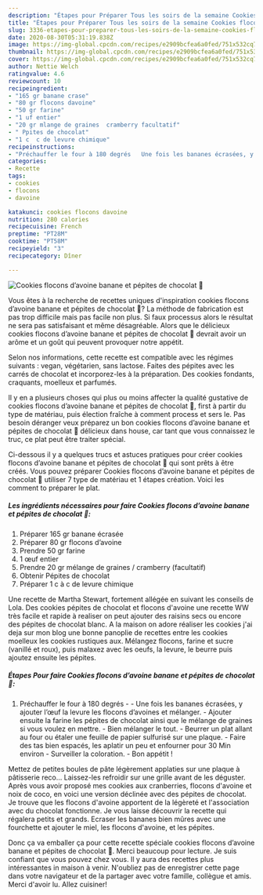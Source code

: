 ```yaml
---
description: "Étapes pour Préparer Tous les soirs de la semaine Cookies flocons d’avoine banane et pépites de chocolat 🍫"
title: "Étapes pour Préparer Tous les soirs de la semaine Cookies flocons d’avoine banane et pépites de chocolat 🍫"
slug: 3336-etapes-pour-preparer-tous-les-soirs-de-la-semaine-cookies-flocons-davoine-banane-et-pepites-de-chocolat
date: 2020-08-30T05:31:19.838Z
image: https://img-global.cpcdn.com/recipes/e2909bcfea6a0fed/751x532cq70/cookies-flocons-davoine-banane-et-pepites-de-chocolat-🍫-photo-principale-de-la-recette.jpg
thumbnail: https://img-global.cpcdn.com/recipes/e2909bcfea6a0fed/751x532cq70/cookies-flocons-davoine-banane-et-pepites-de-chocolat-🍫-photo-principale-de-la-recette.jpg
cover: https://img-global.cpcdn.com/recipes/e2909bcfea6a0fed/751x532cq70/cookies-flocons-davoine-banane-et-pepites-de-chocolat-🍫-photo-principale-de-la-recette.jpg
author: Nettie Welch
ratingvalue: 4.6
reviewcount: 10
recipeingredient:
- "165 gr banane crase"
- "80 gr flocons davoine"
- "50 gr farine"
- "1 uf entier"
- "20 gr mlange de graines  cramberry facultatif"
- " Ppites de chocolat"
- "1 c  c de levure chimique"
recipeinstructions:
- "Préchauffer le four à 180 degrés   Une fois les bananes écrasées, y ajouter l’œuf la levure les flocons d’avoines et mélanger.  Ajouter ensuite la farine les pépites de chocolat ainsi que le mélange de graines si vous voulez en mettre. Bien mélanger le tout. Beurrer un plat allant au four ou étaler une feuille de papier sulfurisé sur une plaque. Faire des tas bien espacés, les aplatir un peu et enfourner pour 30 Min environ  Surveiller la coloration. Bon appétit !"
categories:
- Recette
tags:
- cookies
- flocons
- davoine

katakunci: cookies flocons davoine 
nutrition: 280 calories
recipecuisine: French
preptime: "PT28M"
cooktime: "PT58M"
recipeyield: "3"
recipecategory: Dîner

---
```



![Cookies flocons d’avoine banane et pépites de chocolat 🍫](https://img-global.cpcdn.com/recipes/e2909bcfea6a0fed/751x532cq70/cookies-flocons-davoine-banane-et-pepites-de-chocolat-🍫-photo-principale-de-la-recette.jpg)

Vous êtes à la recherche de recettes uniques d'inspiration cookies flocons d’avoine banane et pépites de chocolat 🍫? La méthode de fabrication est pas trop difficile mais pas facile non plus. Si faux processus alors le résultat ne sera pas satisfaisant et même désagréable. Alors que le délicieux cookies flocons d’avoine banane et pépites de chocolat 🍫 devrait avoir un arôme et un goût qui peuvent provoquer notre appétit.

Selon nos informations, cette recette est compatible avec les régimes suivants : vegan, végétarien, sans lactose. Faites des pépites avec les carrés de chocolat et incorporez-les à la préparation. Des cookies fondants, craquants, moelleux et parfumés.

Il y en a plusieurs choses qui plus ou moins affecter la qualité gustative de cookies flocons d’avoine banane et pépites de chocolat 🍫, first à partir du type de matériau, puis élection fraîche à comment process et sers le. Pas besoin déranger veux préparez un bon cookies flocons d’avoine banane et pépites de chocolat 🍫 délicieux dans house, car tant que vous connaissez le truc, ce plat peut être traiter spécial.


Ci-dessous il y a quelques trucs et astuces pratiques pour créer cookies flocons d’avoine banane et pépites de chocolat 🍫 qui sont prêts à être créés. Vous pouvez préparer Cookies flocons d’avoine banane et pépites de chocolat 🍫 utiliser 7 type de matériau et 1 étapes création. Voici les comment to préparer le plat.

<!--inarticleads1-->

##### Les ingrédients nécessaires pour faire Cookies flocons d’avoine banane et pépites de chocolat 🍫:

1. Préparer 165 gr banane écrasée
1. Préparer 80 gr flocons d’avoine
1. Prendre 50 gr farine
1.  1 œuf entier
1. Prendre 20 gr mélange de graines / cramberry (facultatif)
1. Obtenir  Pépites de chocolat
1. Préparer 1 c à c de levure chimique


Une recette de Martha Stewart, fortement allégée en suivant les conseils de Lola. Des cookies pépites de chocolat et flocons d&#39;avoine une recette WW très facile et rapide à realiser on peut ajouter des raisins secs ou encore des pépites de chocolat blanc. A la maison on adore réaliser les cookies j&#39;ai deja sur mon blog une bonne panoplie de recettes entre les cookies moelleux les cookies rustiques aux. Mélangez flocons, farine et sucre (vanillé et roux), puis malaxez avec les oeufs, la levure, le beurre puis ajoutez ensuite les pépites. 

<!--inarticleads2-->

##### Étapes Pour faire Cookies flocons d’avoine banane et pépites de chocolat 🍫:

1. Préchauffer le four à 180 degrés  -  - Une fois les bananes écrasées, y ajouter l’œuf la levure les flocons d’avoines et mélanger.  - Ajouter ensuite la farine les pépites de chocolat ainsi que le mélange de graines si vous voulez en mettre. - Bien mélanger le tout. - Beurrer un plat allant au four ou étaler une feuille de papier sulfurisé sur une plaque. - Faire des tas bien espacés, les aplatir un peu et enfourner pour 30 Min environ  - Surveiller la coloration. - Bon appétit !


Mettez de petites boules de pâte légèrement applaties sur une plaque à pâtisserie reco… Laissez-les refroidir sur une grille avant de les déguster. Après vous avoir proposé mes cookies aux cranberries, flocons d&#39;avoine et noix de coco, en voici une version déclinée avec des pépites de chocolat. Je trouve que les flocons d&#39;avoine apportent de la légèreté et l&#39;association avec du chocolat fonctionne. Je vous laisse découvrir la recette qui régalera petits et grands. Ecraser les bananes bien mûres avec une fourchette et ajouter le miel, les flocons d&#39;avoine, et les pépites. 


Donc ça va emballer ça pour cette recette spéciale cookies flocons d’avoine banane et pépites de chocolat 🍫. Merci beaucoup pour lecture. Je suis confiant que vous pouvez chez vous. Il y aura des recettes plus  intéressantes in maison à venir. N'oubliez pas de enregistrer cette page dans votre navigateur et de la partager avec votre famille, collègue et amis. Merci d'avoir lu. Allez cuisiner!
